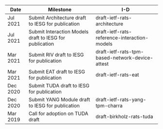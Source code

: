 
| Date | Milestone | I-D
| --- | --- | ---
| Jul 2021 | Submit Architecture draft to IESG for publication | draft-ietf-rats-architecture
| Jul 2021 | Submit Interaction Models draft to IESG for publication | draft-ietf-rats-reference-interaction-models
| Mar 2021 | Submit RIV draft to IESG for publication | draft-ietf-rats-tpm-based-network-device-attest
| Mar 2021 | Submit EAT draft to IESG for publication | draft-ietf-rats-eat
| Dec 2020 | Submit TUDA draft to IESG for publication
| Dec 2020 | Submit YANG Module draft to IESG for publication | draft-ietf-rats-yang-tpm-charra
| Mar 2019 | Call for adoption on TUDA draft | draft-birkholz-rats-tuda
